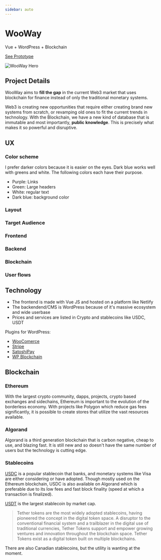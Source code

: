 ```yaml
---
sidebar: auto
---
```


# WooWay
Vue + WordPress + Blockchain

[See Prototype](https://wooway.netlify.app)

![WooWay Hero](/images/work/wooway/wooway-hero.jpg)

## Project Details
WooWay aims to **fill the gap** in the current Web3 market that uses blockchain for finance instead of only the traditional monetary systems. 

Web3 is creating new opportunities that require either creating brand new systems from scratch, or revamping old ones to fit the current trends in technology.  With the Blockchain, we have a new kind of database that is immutable and most importantly, **public knowledge**. This is precisely what makes it so powerful and disruptive.  

## UX 

### Color scheme
I prefer darker colors because it is easier on the eyes.  Dark blue works well with greens and white.  The following colors each have their purpose.

- Purple: Links
- Green: Large headers
- White: regular text
- Dark blue: background color

### Layout

### Target Audience

### Frontend

### Backend

### Blockchain

### User flows

## Technology

- The frontend is made with Vue JS and hosted on a platform like Netlify
- The backendend/CMS is WordPress because of it's massive ecosystem and wide userbase
- Prices and services are listed in Crypto and stablecoins like USDC, USDT

Plugins for WordPress:

- [WooComerce](https://woocommerce.com/)
- [Stripe](https://stripe.com/en-ca)
- [SatoshiPay](https://wordpress.org/plugins/satoshipay/)
- [WP Blockchain](https://wordpress.org/plugins/wp-blockchain/)

## Blockchain

### Ethereum
With the largest crypto community, dapps, projects, crypto based exchanges and sidechains, Ethereum is important to the evolution of the borderless economy.  With projects like Polygon which reduce gas fees significantly, it is possible to create stores that utilize the vast resources available. 

### Algorand
Algorand is a third generation blockchain that is carbon negative, cheap to use, and blazing fast.  It is still new and so doesn't have the same number of users but the technology is cutting edge. 

### Stablecoins

[USDC](https://www.circle.com/en/usdc) is a popular stablecoin that banks, and monetary systems like Visa are either considering or have adopted.  Though mostly used on the Ethereum blockchain, USDC is also available on Algorand which is preferable due to its low fees and fast block finality (speed at which a transaction is finalized). 

[USDT](https://tether.to/en/) is the largest stablecoin by market cap.

>Tether tokens are the most widely adopted stablecoins, having pioneered the concept in the digital token space. A disruptor to the conventional financial system and a trailblazer in the digital use of traditional currencies, Tether Tokens support and empower growing ventures and innovation throughout the blockchain space. Tether Tokens exist as a digital token built on multiple blockchains.

There are also Canadian stablecoins, but the utility is wanting at the moment.  


